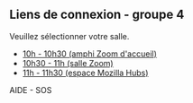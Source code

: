 ## Liens de connexion - groupe 4

Veuillez sélectionner votre salle. 

- <a id="one" class="button" href='https://mines-paristech.zoom.us/j/93866446534?pwd=aWR2SUwvZTBVTjdXUVFyaldTcytoZz09' target='_blank'>10h - 10h30 (amphi Zoom d'accueil)</a>
- <a id="one" class="button" href='https://mines-paristech.zoom.us/j/91202479912?pwd=YUttOGNwK0pwNXU0Yi9BZEM5eGRNdz09' target='_blank'>10h30 - 11h (salle Zoom)</a>
- <a id="three" class="button" href='https://hubs.mozilla.com/eMvQK7M/exciting-worldly-plane' target='_blank'>11h - 11h30 (espace Mozilla Hubs)</a>

<div class="button2" onclick="openInNewTab('/');"><span>AIDE - SOS</span></div>
